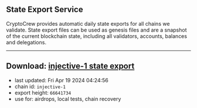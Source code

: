## State Export Service
CryptoCrew provides automatic daily state exports for all chains we validate. State export files can be used as genesis files and are a snapshot of the current blockchain state, including all validators, accounts, balances and delegations.

---
**Download: [injective-1 state export](https://dl-eu2.ccvalidators.com/SERVICE/injective/injective-1_export_66641734.json)**
---

- last updated: Fri Apr 19 2024 04:24:56
- chain id: `injective-1`
- export height: `66641734`
- use for: airdrops, local tests, chain recovery
